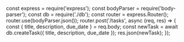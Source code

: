 const express = require('express'); const bodyParser = require('body-parser'); const db = require('./db');
const router = express.Router(); router.use(bodyParser.json()); router.post('/tasks', async (req, res) => { const { title, description, due_date } = req.body; const newTask = await db.createTask({ title, description, due_date }); res.json(newTask); });
